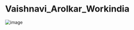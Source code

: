 # Vaishnavi_Arolkar_Workindia
![image](https://github.com/crownbearer02/Vaishnavi_Arolkar_Workindia/assets/88237247/9d88305a-eedf-4995-8699-75aea9ccd6fc)
